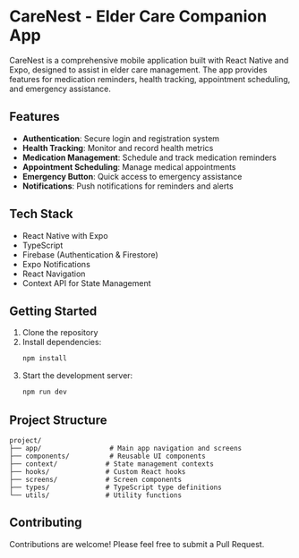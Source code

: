 # CareNest - Elder Care Companion App

CareNest is a comprehensive mobile application built with React Native and Expo, designed to assist in elder care management. The app provides features for medication reminders, health tracking, appointment scheduling, and emergency assistance.

## Features

- **Authentication**: Secure login and registration system
- **Health Tracking**: Monitor and record health metrics
- **Medication Management**: Schedule and track medication reminders
- **Appointment Scheduling**: Manage medical appointments
- **Emergency Button**: Quick access to emergency assistance
- **Notifications**: Push notifications for reminders and alerts

## Tech Stack

- React Native with Expo
- TypeScript
- Firebase (Authentication & Firestore)
- Expo Notifications
- React Navigation
- Context API for State Management

## Getting Started

1. Clone the repository
2. Install dependencies:
   ```bash
   npm install
   ```
3. Start the development server:
   ```bash
   npm run dev
   ```

## Project Structure

```
project/
├── app/                 # Main app navigation and screens
├── components/          # Reusable UI components
├── context/            # State management contexts
├── hooks/              # Custom React hooks
├── screens/            # Screen components
├── types/              # TypeScript type definitions
└── utils/              # Utility functions
```

## Contributing

Contributions are welcome! Please feel free to submit a Pull Request.
